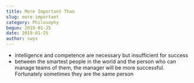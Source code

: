```yaml
---
title: More Important Than
slug: more-important
category: Philosophy
begun: 2019-01-25
date: 2019-01-25
author: swyx
---
```


- intelligence and competence are necessary but insufficient for success
- between the smartest people in the world and the person who can manage teams of them, the manager will be more successful. Fortunately sometimes they are the same person
